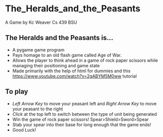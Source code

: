 # The_Heralds_and_the_Peasants
A Game by Kc Weaver
Cs 439 BSU


## The Heralds and the Peasants is...
  - A pygame game program
  - Pays homage to an old flash game called Age of War.
  - Allows the player to think ahead in a game of rock paper scissors while managing their positioning and game state
  - Made primarily with the help of html for dummies and this https://www.youtube.com/watch?v=2gABYM5M0ww tutorial

## To play
  - *Left Arrow Key* to move your peasant left and *Right Arrow Key* to move your peasant to the right
  - *Click* at the top left to switch between the type of unit being generated
  -  Win the game of rock paper scissors! Spear>Shield>Sword>Spear
  -  Stab your spear into their base for long enough that the game ends!
  -  Good Luck!



